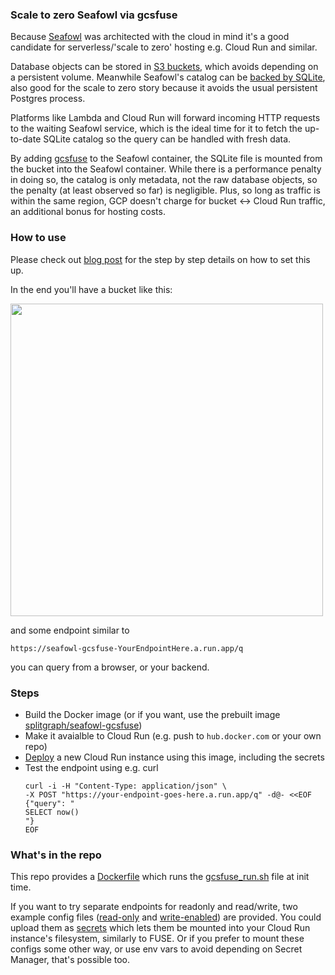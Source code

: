### Scale to zero Seafowl via gcsfuse

Because [Seafowl](https://seafowl.io/) was architected with the cloud in mind it's a good candidate for serverless/'scale to zero' hosting e.g. Cloud Run and similar.

Database objects can be stored in [S3 buckets](https://seafowl.io/docs/reference/seafowl-toml-configuration#type--s3), which avoids depending on a persistent volume. Meanwhile Seafowl's catalog can be [backed by SQLite](https://seafowl.io/docs/reference/seafowl-toml-configuration#type--sqlite), also good for the scale to zero story because it avoids the usual persistent Postgres process.

Platforms like Lambda and Cloud Run will forward incoming HTTP requests to the waiting Seafowl service, which is the ideal time for it to fetch the up-to-date SQLite catalog so the query can be handled with fresh data.

By adding [gcsfuse](https://github.com/GoogleCloudPlatform/gcsfuse) to the Seafowl container, the SQLite file is mounted from the bucket into the Seafowl container. While there is a performance penalty in doing so, the catalog is only metadata, not the raw database objects, so the penalty (at least observed so far) is negligible. Plus, so long as traffic is within the same region, GCP doesn't charge for bucket <-> Cloud Run traffic, an additional bonus for hosting costs.

### How to use
Please check out [blog post](https://www.splitgraph.com/blog/deploying-serverless-seafowl) for the step by step details on how to set this up.

In the end you'll have a bucket like this:

<img src="https://github.com/splitgraph/seafowl-gcsfuse/assets/182515/e9c1a8d2-8c5c-4bf8-a217-f78e56ad1300" width="500" />

and some endpoint similar to

`https://seafowl-gcsfuse-YourEndpointHere.a.run.app/q`

you can query from a browser, or your backend.

### Steps
- Build the Docker image (or if you want, use the prebuilt image [splitgraph/seafowl-gcsfuse](https://hub.docker.com/r/splitgraph/seafowl-gcsfuse))
- Make it avaialble to Cloud Run (e.g. push to `hub.docker.com` or your own repo)
- [Deploy](https://www.splitgraph.com/blog/deploying-serverless-seafowl) a new Cloud Run instance using this image, including the secrets
- Test the endpoint using e.g. curl
  ```shell
  curl -i -H "Content-Type: application/json" \
  -X POST "https://your-endpoint-goes-here.a.run.app/q" -d@- <<EOF
  {"query": "
  SELECT now()
  "}
  EOF
  ```

### What's in the repo

This repo provides a [Dockerfile](./Dockerfile) which runs the [gcsfuse_run.sh](./gcsfuse_run.sh) file at init time.

If you want to try separate endpoints for readonly and read/write, two example config files ([read-only](./configs/seafowl-ro.toml) and [write-enabled](./configs/seafowl.toml)) are provided. You could upload them as [secrets](https://cloud.google.com/secret-manager) which lets them be mounted into your Cloud Run instance's filesystem, similarly to FUSE. Or if you prefer to mount these configs some other way, or use env vars to avoid depending on Secret Manager, that's possible too.
